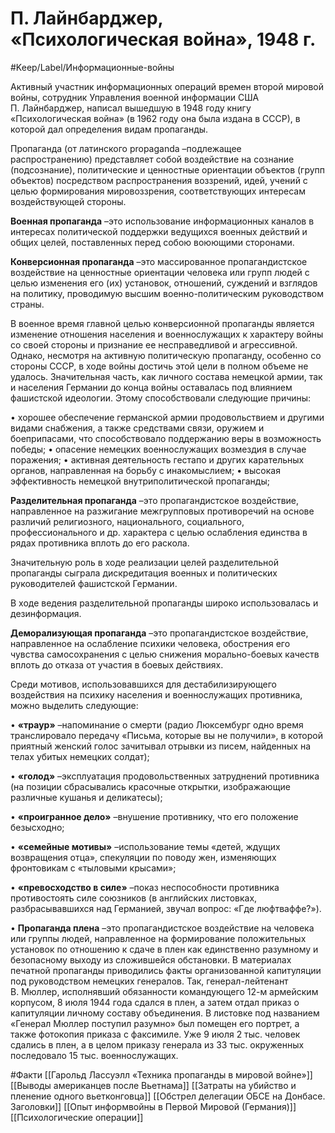# П. Лайнбарджер, «Психологическая война», 1948 г.

#Keep/Label/Информационные-войны

Активный участник информационных операций времен второй мировой войны, сотрудник Управления военной информации США П. Лайнбарджер, написал вышедшую в 1948 году книгу «Психологическая война» (в 1962 году она была издана в СССР), в которой дал определения видам пропаганды.

Пропаганда (от латинского propaganda –подлежащее распространению) представляет собой воздействие на сознание (подсознание), политические и ценностные ориентации объектов (групп объектов) посредством распространения воззрений, идей, учений с целью формирования мировоззрения, соответствующих интересам воздействующей стороны.

**Военная пропаганда** –это использование информационных каналов в интересах политической поддержки ведущихся военных действий и общих целей, поставленных перед собою воюющими сторонами.

**Конверсионная пропаганда** –это массированное пропагандистское воздействие на ценностные ориентации человека или групп людей с целью изменения его (их) установок, отношений, суждений и взглядов на политику, проводимую высшим военно-политическим руководством страны.

В военное время главной целью конверсионной пропаганды является изменение отношения населения и военнослужащих к характеру войны со своей стороны и признание ее несправедливой и агрессивной. Однако, несмотря на активную политическую пропаганду, особенно со стороны СССР, в ходе войны достичь этой цели в полном объеме не удалось. Значительная часть, как личного состава немецкой армии, так и населения Германии до конца войны оставалась под влиянием фашистской идеологии. Этому способствовали следующие причины:

• хорошее обеспечение германской армии продовольствием и другими видами снабжения, а также средствами связи, оружием и боеприпасами, что способствовало поддержанию веры в возможность победы;
• опасение немецких военнослужащих возмездия в случае поражения;
• активная деятельность гестапо и других карательных органов, направленная на борьбу с инакомыслием;
• высокая эффективность немецкой внутриполитической пропаганды;

**Разделительная пропаганда** –это пропагандистское воздействие, направленное на разжигание межгрупповых противоречий на основе различий религиозного, национального, социального, профессионального и др. характера с целью ослабления единства в рядах противника вплоть до его раскола.

Значительную роль в ходе реализации целей разделительной пропаганды сыграла дискредитация военных и политических руководителей фашистской Германии.

В ходе ведения разделительной пропаганды широко использовалась и дезинформация.

**Деморализующая пропаганда** –это пропагандистское воздействие, направленное на ослабление психики человека, обострения его чувства самосохранения с целью снижения морально-боевых качеств вплоть до отказа от участия в боевых действиях.

Среди мотивов, использовавшихся для дестабилизирующего воздействия на психику населения и военнослужащих противника, можно выделить следующие:

• **«траур»** –напоминание о смерти (радио Люксембург одно время транслировало передачу «Письма, которые вы не получили», в которой приятный женский голос зачитывал отрывки из писем, найденных на телах убитых немецких солдат);

• **«голод»** –эксплуатация продовольственных затруднений противника (на позиции сбрасывались красочные открытки, изображающие различные кушанья и деликатесы);

• **«проигранное дело»** –внушение противнику, что его положение безысходно;

• **«семейные мотивы»** –использование темы «детей, ждущих возвращения отца», спекуляции по поводу жен, изменяющих фронтовикам с «тыловыми крысами»;

• **«превосходство в силе»** –показ неспособности противника противостоять силе союзников (в английских листовках, разбрасывавшихся над Германией, звучал вопрос: «Где люфтваффе?»).

• **Пропаганда плена** –это пропагандистское воздействие на человека или группы людей, направленное на формирование положительных установок по отношению к сдаче в плен как единственно разумному и безопасному выходу из сложившейся обстановки. В материалах печатной пропаганды приводились факты организованной капитуляции под руководством немецких генералов. Так, генерал-лейтенант В. Мюллер, исполнявший обязанности командующего 12-м армейским корпусом, 8 июля 1944 года сдался в плен, а затем отдал приказ о капитуляции личному составу объединения. В листовке под названием «Генерал Мюллер поступил разумно» был помещен его портрет, а также фотокопия приказа с факсимиле. Уже 9 июля 2 тыс. человек сдались в плен, а в целом приказу генерала из 33 тыс. окруженных последовало 15 тыс. военнослужащих.

#Факти
[[Гарольд Лассуэлл «Техника пропаганды в мировой войне»]]
[[Выводы американцев после Вьетнама]]
[[Затраты на убийство и пленение одного вьетконговца]]
[[Обстрел делегации ОБСЕ на Донбасе. Заголовки]]
[[Опыт информвойны в Первой Мировой (Германия)]]
[[Психологические операции]]
